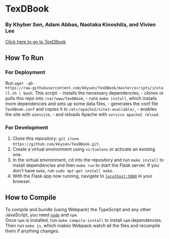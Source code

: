 # TexDBook

### By Khyber Sen, Adam Abbas, Naotaka Kinoshita, and Vivien Lee

[Click here to go to TexDBook](http://206.189.226.167/)

## How To Run

### For Deployment
Run `wget -qO- https://raw.githubusercontent.com/kkysen/TexDBook/master/scripts/install.sh | bash`.
This script:
    - installs the necessary dependencies,
    - clones or pulls this repo into `/var/www/TexDBook`,
    - runs `make install`, which installs more dependencies and sets up some data files,
    - generates the conf file `TexDBook.conf` and copies it to `/etc/apache2/sites-available/`,
    - enables the site with `a2ensite`,
    - and reloads Apache with `service apache2 reload`.

### For Development

  1. Clone this repository: ```git clone https://github.com/kkysen/TexDBook.git```.
  2. Create a virtual environment using ```virtualenv``` or activate an existing one.
  3. In the virtual environment, cd into the repository
     and run ```make install``` to install dependencies
     and then ```make run``` to start the Flask server.
     If you don't have ```make```, run ```sudo apt-get install make```.
  4. With the Flask app now running, navigate to [```localhost:5000```](http://localhost:5000) in your browser.

## How to Compile

To compile and bundle (using Webpack) the TypeScript and any other JavaScript,
you need [```node```](https://nodejs.org/en/download/current/) and ```npm```.<br>
Once ```npm``` is installed, run ```make compile-install``` to install ```npm``` dependencies.<br>
Then run ```make js```,
which makes Webpack watch all the files and recompile them if anything changes.